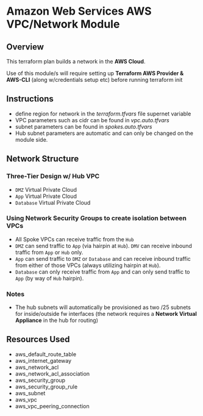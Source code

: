 # Amazon Web Services AWS VPC/Network Module

## Overview

This terraform plan builds a network in the **AWS Cloud**.

Use of this module/s will require setting up **Terraform AWS Provider & AWS-CLI** (along w/credentials setup etc) before running terraform init

## Instructions

- define region for network in the *terraform.tfvars* file supernet variable
- VPC parameters such as cidr can be found in *vpc.auto.tfvars*
- subnet parameters can be found in *spokes.auto.tfvars*
- Hub subnet parameters are automatic and can only be changed on the module side.

## Network Structure

### Three-Tier Design w/ Hub VPC

- `DMZ` Virtual Private Cloud
- `App` Virtual Private Cloud
- `Database` Virtual Private Cloud

### Using Network Security Groups to create isolation between VPCs

- All Spoke VPCs can receive traffic from the `Hub`
- `DMZ` can send traffic to `App` (via hairpin at `Hub`). `DMV` can receive inbound traffic from `App` or `Hub` only.
- `App` can send traffic to `DMZ` or `Database` and can receive inbound traffic from either of those VPCs (always utilizing hairpin at `Hub`).
- `Database` can only receive traffic from `App` and can only send traffic to `App` (by way of `Hub` hairpin).

### Notes

- The hub subnets will automatically be provisioned as two /25 subnets for inside/outside fw interfaces (the network requires a **Network Virtual Appliance** in the hub for routing)

## Resources Used

- aws_default_route_table
- aws_internet_gateway
- aws_network_acl
- aws_network_acl_association
- aws_security_group
- aws_security_group_rule
- aws_subnet
- aws_vpc
- aws_vpc_peering_connection
